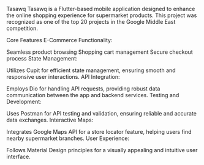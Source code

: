

Tasawq
Tasawq is a Flutter-based mobile application designed to enhance the online shopping experience for supermarket products. This project was recognized as one of the top 20 projects in the Google Middle East competition.

Core Features
E-Commerce Functionality:

Seamless product browsing
Shopping cart management
Secure checkout process
State Management:

Utilizes Cupit for efficient state management, ensuring smooth and responsive user interactions.
API Integration:

Employs Dio for handling API requests, providing robust data communication between the app and backend services.
Testing and Development:

Uses Postman for API testing and validation, ensuring reliable and accurate data exchanges.
Interactive Maps:

Integrates Google Maps API for a store locator feature, helping users find nearby supermarket branches.
User Experience:

Follows Material Design principles for a visually appealing and intuitive user interface.
